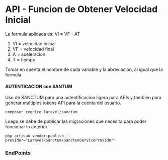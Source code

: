 # API - Funcion de Obtener Velocidad Inicial

La formula aplicada es: VI = VF - AT

1. VI  = velocidad inicial
2. VF  = velocidad final
3. A   = aceleracion
4. T   = tiempo

Tomar en cuenta el nombre de cada variable y la abreviacion, al igual que la formula.

#### AUTENTICACION con SANTUM
Uso de SANCTUM  para una autentificacion ligera para APIs y tambien para generar múltiples tokens API para la cuenta del usuario.
```
composer require laravel/sanctum
```

Luego se debe de publicar las migraciones que necesita para poder funcionar lo anterior.
```
php artisan vendor:publish --provider="Laravel\Sanctum\SanctumServiceProvider"
```

### EndPoints

